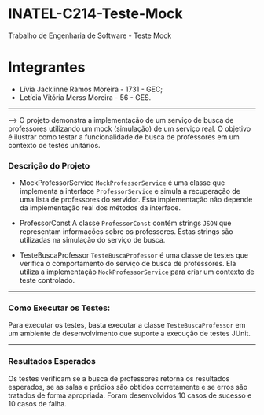 # INATEL-C214-Teste-Mock
Trabalho de Engenharia de Software - Teste Mock

# Integrantes
- Lívia Jacklinne Ramos Moreira - 1731 - GEC;
- Letícia Vitória Merss Moreira - 56 - GES.

---

--> O projeto demonstra a implementação de um serviço de busca de professores utilizando um mock (simulação) de um serviço real. O objetivo é ilustrar como testar a funcionalidade de busca de professores em um contexto de testes unitários.

### Descrição do Projeto
- MockProfessorService
`MockProfessorService` é uma classe que implementa a interface `ProfessorService` e simula a recuperação de uma lista de professores do servidor. Esta implementação não depende da implementação real dos métodos da interface.

- ProfessorConst
A classe `ProfessorConst` contém strings `JSON` que representam informações sobre os professores. Estas strings são utilizadas na simulação do serviço de busca.

- TesteBuscaProfessor
`TesteBuscaProfessor` é uma classe de testes que verifica o comportamento do serviço de busca de professores. Ela utiliza a implementação `MockProfessorService` para criar um contexto de teste controlado.

---

### Como Executar os Testes:

Para executar os testes, basta executar a classe `TesteBuscaProfessor` em um ambiente de desenvolvimento que suporte a execução de testes JUnit.

---

### Resultados Esperados
Os testes verificam se a busca de professores retorna os resultados esperados, se as salas e prédios são obtidos corretamente e se erros são tratados de forma apropriada.
Foram desenvolvidos 10 casos de sucesso e 10 casos de falha.

 

